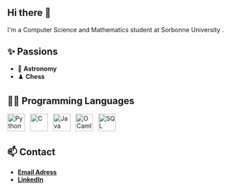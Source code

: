 ## Hi there 👋 
I'm a Computer Science and Mathematics student at Sorbonne University . 

## ✨ Passions
- 🔭 **Astronomy**
- ♟️ **Chess**

## 👨‍💻 Programming Languages
<p>
  <img src="https://skillicons.dev/icons?i=python" alt="Python" width="40" height="40"/>&nbsp;&nbsp;
  <img src="https://skillicons.dev/icons?i=c" alt="C" width="40" height="40"/>&nbsp;&nbsp;
  <img src="https://skillicons.dev/icons?i=java" alt="Java" width="40" height="40"/>&nbsp;&nbsp;
  <img src="https://skillicons.dev/icons?i=ocaml" alt="OCaml" width="40" height="40"/>&nbsp;&nbsp;
  <img src="https://skillicons.dev/icons?i=sql" alt="SQL" width="40" height="40"/>
</p>


## 📫 Contact
- [**Email Adress**](mailto:Belgacem.Smaali@etu.sorbonne-universite.fr)
- [**LinkedIn**](https://www.linkedin.com/in/belgacem-s-a021a7304/)
